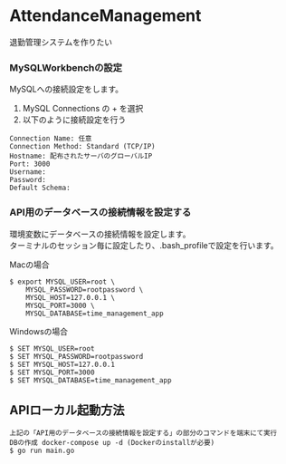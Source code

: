 # AttendanceManagement
退勤管理システムを作りたい

### MySQLWorkbenchの設定
MySQLへの接続設定をします。
1. MySQL Connections の + を選択
2. 以下のように接続設定を行う
 ```
 Connection Name: 任意
 Connection Method: Standard (TCP/IP)
 Hostname: 配布されたサーバのグローバルIP
 Port: 3000
 Username: 
 Password: 
 Default Schema: 
 ```

### API用のデータベースの接続情報を設定する
環境変数にデータベースの接続情報を設定します。<br>
ターミナルのセッション毎に設定したり、.bash_profileで設定を行います。

Macの場合
```
$ export MYSQL_USER=root \
    MYSQL_PASSWORD=rootpassword \
    MYSQL_HOST=127.0.0.1 \
    MYSQL_PORT=3000 \
    MYSQL_DATABASE=time_management_app
```

Windowsの場合
```
$ SET MYSQL_USER=root
$ SET MYSQL_PASSWORD=rootpassword
$ SET MYSQL_HOST=127.0.0.1
$ SET MYSQL_PORT=3000
$ SET MYSQL_DATABASE=time_management_app
```

## APIローカル起動方法
```
上記の「API用のデータベースの接続情報を設定する」の部分のコマンドを端末にて実行  
DBの作成 docker-compose up -d (Dockerのinstallが必要)
$ go run main.go  
```
